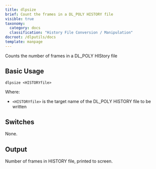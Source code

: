 ```yaml
---
title: dlpsize
brief: Count the frames in a DL_POLY HISTORY file
visible: true
taxonomy:
  category: docs
  classification: "History File Conversion / Manipulation"
docroot: /dlputils/docs
template: manpage
---
```


Counts the number of frames in a DL_POLY HIStory file

## Basic Usage

```
dlpsize <HISTORYfile>
```

Where:
+ `<HISTORYfile>` is the target name of the DL_POLY HISTORY file to be written

## Switches

None.

## Output

Number of frames in HISTORY file, printed to screen.


